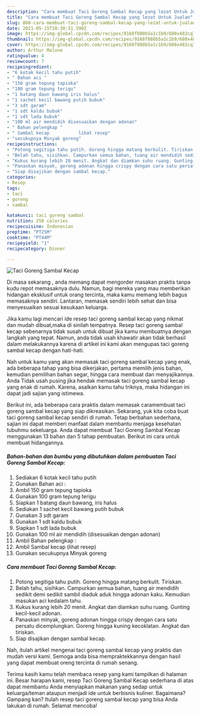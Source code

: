 ```yaml
---
description: "Cara membuat Taci Goreng Sambal Kecap yang lezat Untuk Jualan"
title: "Cara membuat Taci Goreng Sambal Kecap yang lezat Untuk Jualan"
slug: 868-cara-membuat-taci-goreng-sambal-kecap-yang-lezat-untuk-jualan
date: 2021-05-15T10:30:51.590Z
image: https://img-global.cpcdn.com/recipes/9168f080b5a1c1b9/680x482cq70/taci-goreng-sambal-kecap-foto-resep-utama.jpg
thumbnail: https://img-global.cpcdn.com/recipes/9168f080b5a1c1b9/680x482cq70/taci-goreng-sambal-kecap-foto-resep-utama.jpg
cover: https://img-global.cpcdn.com/recipes/9168f080b5a1c1b9/680x482cq70/taci-goreng-sambal-kecap-foto-resep-utama.jpg
author: Arthur Malone
ratingvalue: 4
reviewcount: 7
recipeingredient:
- "6 kotak kecil tahu putih"
- " Bahan aci "
- "150 gram tepung tapioka"
- "100 gram tepung terigu"
- "1 batang daun bawang iris halus"
- "1 sachet kecil bawang putih bubuk"
- "3 sdt garam"
- "1 sdt kaldu bubuk"
- "1 sdt lada bubuk"
- "100 ml air mendidih disesuaikan dengan adonan"
- " Bahan pelengkap "
- " Sambal kecap           lihat resep"
- "secukupnya Minyak goreng"
recipeinstructions:
- "Potong segitiga tahu putih. Goreng hingga matang berkulit. Tiriskan."
- "Belah tahu, sisihkan. Campurkan semua bahan, tuang air mendidih sedikit demi sedikit sambil diaduk aduk hingga adonan kaku. Kemudian masukan aci kedalam tahu."
- "Kukus kurang lebih 20 menit. Angkat dan diamkan suhu ruang. Gunting kecil-kecil adonan."
- "Panaskan minyak, goreng adonan hingga crispy dengan cara satu persatu dicemplungkan. Goreng hingga kuning kecoklatan. Angkat dan tiriskan."
- "Siap disajikan dengan sambal kecap."
categories:
- Resep
tags:
- taci
- goreng
- sambal

katakunci: taci goreng sambal 
nutrition: 258 calories
recipecuisine: Indonesian
preptime: "PT25M"
cooktime: "PT44M"
recipeyield: "1"
recipecategory: Dinner

---
```



![Taci Goreng Sambal Kecap](https://img-global.cpcdn.com/recipes/9168f080b5a1c1b9/680x482cq70/taci-goreng-sambal-kecap-foto-resep-utama.jpg)

Di masa  sekarang , anda memang dapat mengorder masakan praktis tanpa kudu repot memasaknya dulu. Namun, bagi mereka yang mau memberikan hidangan eksklusif untuk orang tercinta, maka kamu memang lebih bagus memasaknya sendiri. Lantaran, memasak sendiri lebih sehat dan bisa menyesuaikan sesuai kesukaan keluarga.

Jika kamu lagi mencari ide resep taci goreng sambal kecap yang nikmat dan mudah dibuat,maka di sinilah tempatnya. Resep taci goreng sambal kecap  sebenarnya tidak susah untuk dibuat jika kamu membuatnya dengan langkah yang tepat. Namun, anda tidak usah khawatir akan tidak berhasil dalam melakukannya 
karena di artikel ini kami akan mengupas taci goreng sambal kecap dengan hati-hati.  



Nah untuk kamu yang akan memasak taci goreng sambal kecap yang enak, ada beberapa tahap yang bisa dikerjakan, pertama memilih jenis bahan, kemudian pemilihan bahan segar, hingga cara membuat dan menyajikannya. Anda Tidak usah pusing jika hendak memasak taci goreng sambal kecap yang enak di rumah. Karena, asalkan kamu  tahu triknya, maka hidangan ini dapat jadi sajian yang istimewa.

Berikut ini, ada beberapa cara praktis  dalam memasak caramembuat taci goreng sambal kecap yang siap dikreasikan. Sekarang, yuk kita coba buat taci goreng sambal kecap sendiri di rumah. Tetap berbahan sederhana, sajian ini dapat memberi manfaat dalam membantu menjaga kesehatan tubuhmu sekeluarga. Anda dapat membuat Taci Goreng Sambal Kecap menggunakan 13 bahan dan 5 tahap pembuatan. Berikut ini cara untuk membuat hidangannya.

<!--inarticleads1-->

##### Bahan-bahan dan bumbu yang dibutuhkan dalam pembuatan Taci Goreng Sambal Kecap:

1. Sediakan 6 kotak kecil tahu putih
1. Gunakan  Bahan aci :
1. Ambil 150 gram tepung tapioka
1. Gunakan 100 gram tepung terigu
1. Siapkan 1 batang daun bawang, iris halus
1. Sediakan 1 sachet kecil bawang putih bubuk
1. Gunakan 3 sdt garam
1. Gunakan 1 sdt kaldu bubuk
1. Siapkan 1 sdt lada bubuk
1. Gunakan 100 ml air mendidih (disesuaikan dengan adonan)
1. Ambil  Bahan pelengkap :
1. Ambil  Sambal kecap           (lihat resep)
1. Gunakan secukupnya Minyak goreng




<!--inarticleads2-->

##### Cara membuat Taci Goreng Sambal Kecap:

1. Potong segitiga tahu putih. Goreng hingga matang berkulit. Tiriskan.
1. Belah tahu, sisihkan. Campurkan semua bahan, tuang air mendidih sedikit demi sedikit sambil diaduk aduk hingga adonan kaku. Kemudian masukan aci kedalam tahu.
1. Kukus kurang lebih 20 menit. Angkat dan diamkan suhu ruang. Gunting kecil-kecil adonan.
1. Panaskan minyak, goreng adonan hingga crispy dengan cara satu persatu dicemplungkan. Goreng hingga kuning kecoklatan. Angkat dan tiriskan.
1. Siap disajikan dengan sambal kecap.




Nah, itulah artikel mengenai  taci goreng sambal kecap  yang praktis dan mudah versi kami. Semoga anda bisa mempraktekkannya dengan hasil yang dapat membuat oreng tercinta di rumah senang. 

Terima kasih kamu telah membaca resep yang kami tampilkan di halaman ini. Besar harapan kami, resep  Taci Goreng Sambal Kecap sederhana di atas dapat membantu Anda menyiapkan makanan yang sedap untuk keluarga/teman ataupun menjadi ide untuk berbisnis kuliner. Bagaimana? Gampang kan? Itulah resep taci goreng sambal kecap yang bisa Anda lakukan di rumah. Selamat mencoba!

